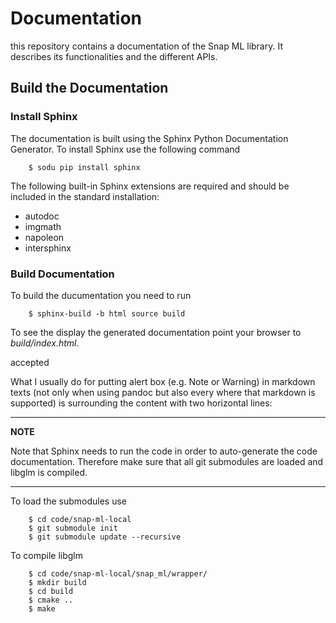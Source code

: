 # Documentation
this repository contains a documentation of the Snap ML library. It describes its functionalities and the different APIs.


## Build the Documentation


### Install Sphinx

The documentation is built using the Sphinx Python Documentation Generator. 
To install Sphinx use the following command

```
    $ sodu pip install sphinx
```

The following built-in Sphinx extensions are required and should be included in the standard installation:

*  autodoc
*  imgmath
*  napoleon
*  intersphinx

### Build Documentation

To build the ducumentation you need to run

```
    $ sphinx-build -b html source build
```

To see the display the generated documentation point your browser to *build/index.html*.

 accepted

What I usually do for putting alert box (e.g. Note or Warning) in markdown texts (not only when using pandoc but also every where that markdown is supported) is surrounding the content with two horizontal lines:

---
**NOTE**

Note that Sphinx needs to run the code in order to auto-generate the code documentation. Therefore make sure that all git submodules are loaded and libglm is compiled.

---

To load the submodules use

```
    $ cd code/snap-ml-local
    $ git submodule init
    $ git submodule update --recursive
```

To compile libglm

```
    $ cd code/snap-ml-local/snap_ml/wrapper/
    $ mkdir build
    $ cd build
    $ cmake ..
    $ make

```






